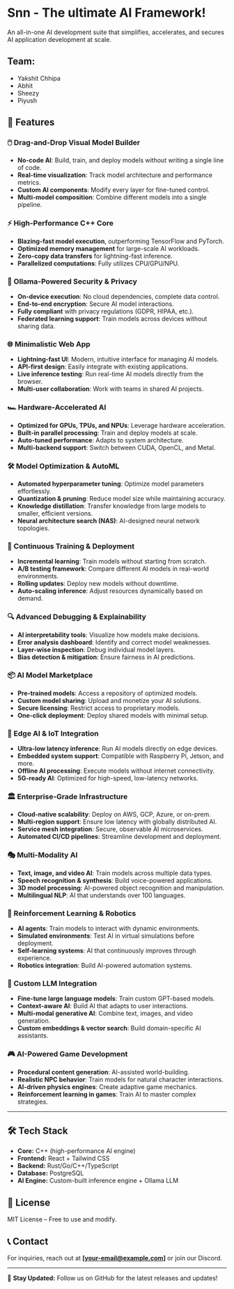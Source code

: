# Snn - The ultimate AI Framework!
An all-in-one AI development suite that simplifies, accelerates, and secures AI application development at scale.

## Team:
- Yakshit Chhipa
- Abhit 
- Sheezy
- Piyush

## 🚀 Features

### 🖱️ Drag-and-Drop Visual Model Builder
- **No-code AI**: Build, train, and deploy models without writing a single line of code.
- **Real-time visualization**: Track model architecture and performance metrics.
- **Custom AI components**: Modify every layer for fine-tuned control.
- **Multi-model composition**: Combine different models into a single pipeline.

### ⚡ High-Performance C++ Core
- **Blazing-fast model execution**, outperforming TensorFlow and PyTorch.
- **Optimized memory management** for large-scale AI workloads.
- **Zero-copy data transfers** for lightning-fast inference.
- **Parallelized computations**: Fully utilizes CPU/GPU/NPU.

### 🔐 Ollama-Powered Security & Privacy
- **On-device execution**: No cloud dependencies, complete data control.
- **End-to-end encryption**: Secure AI model interactions.
- **Fully compliant** with privacy regulations (GDPR, HIPAA, etc.).
- **Federated learning support**: Train models across devices without sharing data.

### 🌐 Minimalistic Web App
- **Lightning-fast UI**: Modern, intuitive interface for managing AI models.
- **API-first design**: Easily integrate with existing applications.
- **Live inference testing**: Run real-time AI models directly from the browser.
- **Multi-user collaboration**: Work with teams in shared AI projects.

### 🏎 Hardware-Accelerated AI
- **Optimized for GPUs, TPUs, and NPUs**: Leverage hardware acceleration.
- **Built-in parallel processing**: Train and deploy models at scale.
- **Auto-tuned performance**: Adapts to system architecture.
- **Multi-backend support**: Switch between CUDA, OpenCL, and Metal.

### 🛠 Model Optimization & AutoML
- **Automated hyperparameter tuning**: Optimize model parameters effortlessly.
- **Quantization & pruning**: Reduce model size while maintaining accuracy.
- **Knowledge distillation**: Transfer knowledge from large models to smaller, efficient versions.
- **Neural architecture search (NAS)**: AI-designed neural network topologies.

### 🔄 Continuous Training & Deployment
- **Incremental learning**: Train models without starting from scratch.
- **A/B testing framework**: Compare different AI models in real-world environments.
- **Rolling updates**: Deploy new models without downtime.
- **Auto-scaling inference**: Adjust resources dynamically based on demand.

### 🔍 Advanced Debugging & Explainability
- **AI interpretability tools**: Visualize how models make decisions.
- **Error analysis dashboard**: Identify and correct model weaknesses.
- **Layer-wise inspection**: Debug individual model layers.
- **Bias detection & mitigation**: Ensure fairness in AI predictions.

### 📦 AI Model Marketplace
- **Pre-trained models**: Access a repository of optimized models.
- **Custom model sharing**: Upload and monetize your AI solutions.
- **Secure licensing**: Restrict access to proprietary models.
- **One-click deployment**: Deploy shared models with minimal setup.

### 📡 Edge AI & IoT Integration
- **Ultra-low latency inference**: Run AI models directly on edge devices.
- **Embedded system support**: Compatible with Raspberry Pi, Jetson, and more.
- **Offline AI processing**: Execute models without internet connectivity.
- **5G-ready AI**: Optimized for high-speed, low-latency networks.

### 🏛 Enterprise-Grade Infrastructure
- **Cloud-native scalability**: Deploy on AWS, GCP, Azure, or on-prem.
- **Multi-region support**: Ensure low latency with globally distributed AI.
- **Service mesh integration**: Secure, observable AI microservices.
- **Automated CI/CD pipelines**: Streamline development and deployment.

### 🎭 Multi-Modality AI
- **Text, image, and video AI**: Train models across multiple data types.
- **Speech recognition & synthesis**: Build voice-powered applications.
- **3D model processing**: AI-powered object recognition and manipulation.
- **Multilingual NLP**: AI that understands over 100 languages.

### 🔄 Reinforcement Learning & Robotics
- **AI agents**: Train models to interact with dynamic environments.
- **Simulated environments**: Test AI in virtual simulations before deployment.
- **Self-learning systems**: AI that continuously improves through experience.
- **Robotics integration**: Build AI-powered automation systems.

### 🧠 Custom LLM Integration
- **Fine-tune large language models**: Train custom GPT-based models.
- **Context-aware AI**: Build AI that adapts to user interactions.
- **Multi-modal generative AI**: Combine text, images, and video generation.
- **Custom embeddings & vector search**: Build domain-specific AI assistants.

### 🎮 AI-Powered Game Development
- **Procedural content generation**: AI-assisted world-building.
- **Realistic NPC behavior**: Train models for natural character interactions.
- **AI-driven physics engines**: Create adaptive game mechanics.
- **Reinforcement learning in games**: Train AI to master complex strategies.

---



## 🛠 Tech Stack
- **Core:** C++ (high-performance AI engine)
- **Frontend:** React + Tailwind CSS
- **Backend:** Rust/Go/C++/TypeScript
- **Database:** PostgreSQL
- **AI Engine:** Custom-built inference engine + Ollama LLM

## 📜 License
MIT License – Free to use and modify.

## 📞 Contact
For inquiries, reach out at **[your-email@example.com]** or join our Discord.

---

🔗 **Stay Updated:** Follow us on GitHub for the latest releases and updates!